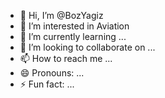 - 👋 Hi, I’m @BozYagiz
- 👀 I’m interested in Aviation
- 🌱 I’m currently learning ...
- 💞️ I’m looking to collaborate on ...
- 📫 How to reach me ...
- 😄 Pronouns: ...
- ⚡ Fun fact: ...

<!---
BozYagiz/BozYagiz is a ✨ special ✨ repository because its `README.md` (this file) appears on your GitHub profile.
You can click the Preview link to take a look at your changes.
--->
